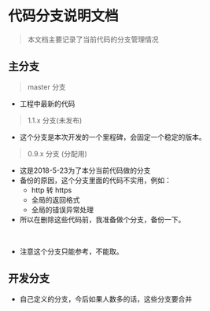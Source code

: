 # 代码分支说明文档

> 本文档主要记录了当前代码的分支管理情况



## 主分支

> master 分支

* 工程中最新的代码


> 1.1.x 分支(未发布)

* 这个分支是本次开发的一个里程碑，会固定一个稳定的版本。


> 0.9.x 分支 (分配用)

* 这是2018-5-23为了本分当前代码做的分支
* 备份的原因，这个分支里面的代码不实用，例如：
    * http 转 https
    * 全局的返回格式
    * 全局的错误异常处理
* 所以在删除这些代码前，我准备做个分支，备份一下。

<br>

* 注意这个分支只能参考，不能取。    









## 开发分支

* 自己定义的分支，今后如果人数多的话，这些分支要合并

